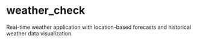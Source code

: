 # weather_check
Real-time weather application with location-based forecasts and historical weather data visualization.
